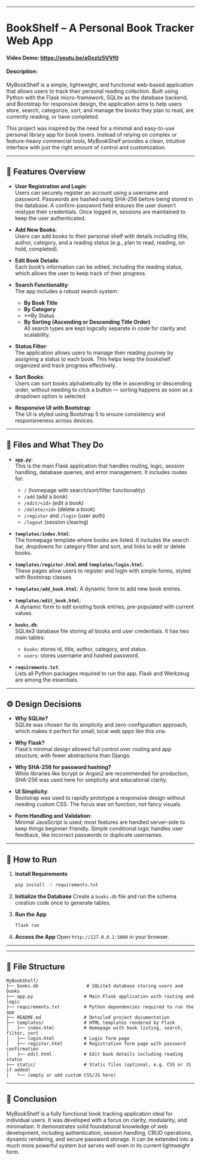 
---

# BookShelf – A Personal Book Tracker Web App  
#### Video Demo: https://youtu.be/aGxzIz5VVf0
#### Description:

MyBookShelf is a simple, lightweight, and functional web-based application that allows users to track their personal reading collection. Built using Python with the Flask micro-framework, SQLite as the database backend, and Bootstrap for responsive design, the application aims to help users store, search, categorize, sort, and manage the books they plan to read, are currently reading, or have completed.

This project was inspired by the need for a minimal and easy-to-use personal library app for book lovers. Instead of relying on complex or feature-heavy commercial tools, MyBookShelf provides a clean, intuitive interface with just the right amount of control and customization.

---

## 📂 Features Overview

- **User Registration and Login**:  
  Users can securely register an account using a username and password. Passwords are hashed using SHA-256 before being stored in the database. A confirm-password field ensures the user doesn’t mistype their credentials. Once logged in, sessions are maintained to keep the user authenticated.

- **Add New Books**:  
  Users can add books to their personal shelf with details including title, author, category, and a reading status (e.g., plan to read, reading, on hold, completed).

- **Edit Book Details**:  
  Each book’s information can be edited, including the reading status, which allows the user to keep track of their progress.

- **Search Functionality**:  
  The app includes a robust search system:
  - **By Book Title**
  - **By Category**
  - **By Status
  - **By Sorting (Ascending or Descending Title Order)**  
  All search types are kept logically separate in code for clarity and scalability.

- **Status Filter**:  
  The application allows users to manage their reading journey by assigning a status to each book. This helps keep the bookshelf organized and track progress effectively.

- **Sort Books**:  
  Users can sort books alphabetically by title in ascending or descending order, without needing to click a button — sorting happens as soon as a dropdown option is selected.

- **Responsive UI with Bootstrap**:  
  The UI is styled using Bootstrap 5 to ensure consistency and responsiveness across devices.

---

## 📁 Files and What They Do

- **`app.py`**:  
  This is the main Flask application that handles routing, logic, session handling, database queries, and error management. It includes routes for:
  - `/` (homepage with search/sort/filter functionality)
  - `/add` (add a book)
  - `/edit/<id>` (edit a book)
  - `/delete/<id>` (delete a book)
  - `/register` and `/login` (user auth)
  - `/logout` (session clearing)

- **`templates/index.html`**:  
  The homepage template where books are listed. It includes the search bar, dropdowns for category filter and sort, and links to edit or delete books.

- **`templates/register.html` and `templates/login.html`**:  
  These pages allow users to register and login with simple forms, styled with Bootstrap classes.

- **`templates/add_book.html`**:
  A dynamic form to add new book entries.
  
- **`templates/edit_book.html`**:  
  A dynamic form to edit existing book entries, pre-populated with current values.

  
- **`books.db`**:  
  SQLite3 database file storing all books and user credentials. It has two main tables:
  - `books`: stores id, title, author, category, and status.
  - `users`: stores username and hashed password.

- **`requirements.txt`**:  
  Lists all Python packages required to run the app. Flask and Werkzeug are among the essentials.

---

## ⚙️ Design Decisions

- **Why SQLite?**  
  SQLite was chosen for its simplicity and zero-configuration approach, which makes it perfect for small, local web apps like this one.

- **Why Flask?**  
  Flask’s minimal design allowed full control over routing and app structure, with fewer abstractions than Django.

- **Why SHA-256 for password hashing?**  
  While libraries like bcrypt or Argon2 are recommended for production, SHA-256 was used here for simplicity and educational clarity.

- **UI Simplicity**:  
  Bootstrap was used to rapidly prototype a responsive design without needing custom CSS. The focus was on function, not fancy visuals.

- **Form Handling and Validation**:  
  Minimal JavaScript is used; most features are handled server-side to keep things beginner-friendly. Simple conditional logic handles user feedback, like incorrect passwords or duplicate usernames.

---

## 🚀 How to Run

1. **Install Requirements**  
   ```bash
   pip install -r requirements.txt

2. **Initialize the Database**
   Create a `books.db` file and run the schema creation code once to generate tables.

3. **Run the App**

   ```bash
   flask run
   ```

4. **Access the App**
   Open `http://127.0.0.1:5000` in your browser.

---

---

## 📁 File Structure

```
MyBookShelf/
├── books.db                  # SQLite3 database storing users and books
├── app.py                   # Main Flask application with routing and logic
├── requirements.txt         # Python dependencies required to run the app
├── README.md                # Detailed project documentation
├── templates/               # HTML templates rendered by Flask
│   ├── index.html           # Homepage with book listing, search, filter, sort
│   ├── login.html           # Login form page
│   ├── register.html        # Registration form page with password confirmation
│   ├── edit.html            # Edit book details including reading status
├── static/                  # Static files (optional, e.g. CSS or JS if added)
│   └── (empty or add custom CSS/JS here)
```

---

## 🏁 Conclusion

MyBookShelf is a fully functional book tracking application ideal for individual users. It was developed with a focus on clarity, modularity, and minimalism. It demonstrates solid foundational knowledge of web development, including authentication, session handling, CRUD operations, dynamic rendering, and secure password storage. It can be extended into a much more powerful system but serves well even in its current lightweight form.

